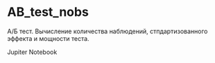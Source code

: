 # AB_test_nobs

А/Б тест. Вычисление количества наблюдений, стпдартизованного эффекта и мощности теста.

Jupiter Notebook
